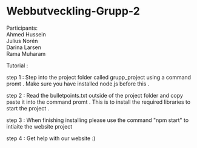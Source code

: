 
# Webbutveckling-Grupp-2

Participants:<br>
Ahmed Hussein<br>
Julius Norén<br>
Darina Larsen<br>
Rama Muharam


Tutorial :

step 1 : Step into the project folder called grupp_project using a command promt . Make sure you have installed node.js before this . 

step 2 : Read the bulletpoints.txt outside of the project folder and copy paste it into the command promt . This is to install the required libraries to start the project .

step 3 : When finishing installing please use the command "npm start" to intiaite the website project 

step 4 : Get help with our website :) 



